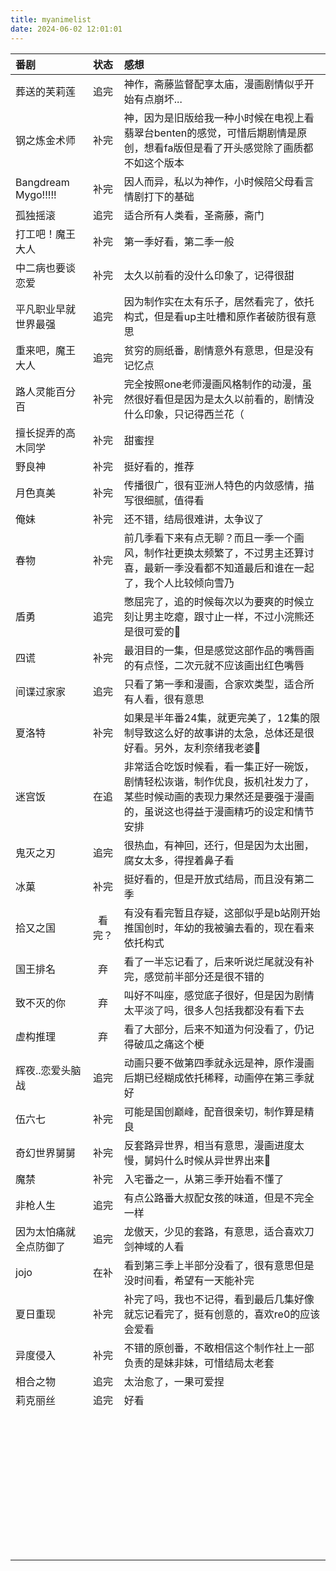 ```yaml
---
title: myanimelist
date: 2024-06-02 12:01:01
---
```

| 番剧        |        状态 |      感想     |
| :---        |    :----:   |  :---         |
| 葬送的芙莉莲|追完|神作，斋藤监督配享太庙，漫画剧情似乎开始有点崩坏...|
|钢之炼金术师|补完|神，因为是旧版给我一种小时候在电视上看翡翠台benten的感觉，可惜后期剧情是原创，想看fa版但是看了开头感觉除了画质都不如这个版本|
|Bangdream Mygo!!!!!|补完|因人而异，私以为神作，小时候陪父母看言情剧打下的基础|
|孤独摇滚|追完|适合所有人类看，圣斋藤，斋门|
|打工吧！魔王大人|补完|第一季好看，第二季一般|
|中二病也要谈恋爱|补完|太久以前看的没什么印象了，记得很甜|
|平凡职业早就世界最强|追完|因为制作实在太有乐子，居然看完了，依托构式，但是看up主吐槽和原作者破防很有意思|
|重来吧，魔王大人|追完|贫穷的厕纸番，剧情意外有意思，但是没有记忆点|
|路人灵能百分百|补完|完全按照one老师漫画风格制作的动漫，虽然很好看但是因为是太久以前看的，剧情没什么印象，只记得西兰花（|
|擅长捉弄的高木同学|补完|甜蜜捏|
|野良神|补完|挺好看的，推荐|
|月色真美|补完|传播很广，很有亚洲人特色的内敛感情，描写很细腻，值得看|
|俺妹|补完|还不错，结局很难讲，太争议了|
|春物|补完|前几季看下来有点无聊？而且一季一个画风，制作社更换太频繁了，不过男主还算讨喜，最新一季没看都不知道最后和谁在一起了，我个人比较倾向雪乃|
|盾勇|追完|憋屈完了，追的时候每次以为要爽的时候立刻让男主吃瘪，跟寸止一样，不过小浣熊还是很可爱的🥰|
|四谎|补完|最泪目的一集，但是感觉这部作品的嘴唇画的有点怪，二次元就不应该画出红色嘴唇|
|间谍过家家|追完|只看了第一季和漫画，合家欢类型，适合所有人看，很有意思|
|夏洛特|补完|如果是半年番24集，就更完美了，12集的限制导致这么好的故事讲的太急，总体还是很好看。另外，友利奈绪我老婆🥰|
|迷宫饭|在追|非常适合吃饭时候看，看一集正好一碗饭，剧情轻松诙谐，制作优良，扳机社发力了，某些时候动画的表现力果然还是要强于漫画的，虽说这也得益于漫画精巧的设定和情节安排|
|鬼灭之刃|追完|很热血，有神回，还行，但是因为太出圈，腐女太多，得捏着鼻子看|
|冰菓|补完|挺好看的，但是开放式结局，而且没有第二季|
|拾又之国|看完？|有没有看完暂且存疑，这部似乎是b站刚开始推国创时，年幼的我被骗去看的，现在看来依托构式|
|国王排名|弃|看了一半忘记看了，后来听说烂尾就没有补完，感觉前半部分还是很不错的|
|致不灭的你|弃|叫好不叫座，感觉底子很好，但是因为剧情太平淡了吗，很多人包括我都没有看下去|
|虚构推理|弃|看了大部分，后来不知道为何没看了，仍记得破瓜之痛这个梗|
|辉夜..恋爱头脑战|追完|动画只要不做第四季就永远是神，原作漫画后期已经糊成依托稀释，动画停在第三季就好|
|伍六七|补完|可能是国创巅峰，配音很亲切，制作算是精良|
|奇幻世界舅舅|补完|反套路异世界，相当有意思，漫画进度太慢，舅妈什么时候从异世界出来🥲|
|魔禁|补完|入宅番之一，从第三季开始看不懂了|
|非枪人生|追完|有点公路番大叔配女孩的味道，但是不完全一样|
|因为太怕痛就全点防御了|追完|龙傲天，少见的套路，有意思，适合喜欢刀剑神域的人看|
|jojo|在补|看到第三季上半部分没看了，很有意思但是没时间看，希望有一天能补完|
|夏日重现|补完|补完了吗，我也不记得，看到最后几集好像就忘记看完了，挺有创意的，喜欢re0的应该会爱看|
|异度侵入|补完|不错的原创番，不敢相信这个制作社上一部负责的是妹非妹，可惜结局太老套|
|相合之物|追完|太治愈了，一果可爱捏|
|莉克丽丝|追完|好看|
||||
||||
||||
||||
||||
||||
||||
||||
||||
||||
||||
||||
||||
||||
||||
||||
||||
||||
||||
||||
||||
||||
||||
||||
||||
||||
||||
||||
||||
||||
||||
||||
||||
||||
||||
||||
||||
||||
||||
||||